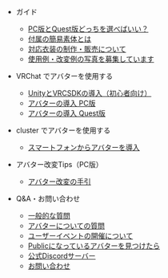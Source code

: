 - ガイド

  - [PC版とQuest版どっちを選べばいい？](platform_avatar.md)
  - [付属の簡易素体とは](exbody.md)
  - [対応衣装の制作・販売について](userclothes.md)
  - [使用例・改変例の写真を募集しています](userspict.md)

- VRChat でアバターを使用する

  - [UnityとVRCSDKの導入（初心者向け）](vrcsdk.md)
  - [アバターの導入 PC版](setup_pc.md)
  - [アバターの導入 Quest版](setup_quest.md)

- cluster でアバターを使用する

  - [スマートフォンからアバターを導入](setup_cluster.md)

- アバター改変Tips（PC版）

  - [アバター改変の手引](tips/)

- Q&A・お問い合わせ

  - [一般的な質問](qa/general.md)
  - [アバターについての質問](qa/avatar.md)
  - [ユーザーイベントの開催について](userevent.md)
  - [Publicになっているアバターを見つけたら](report.md)
  - [公式Discordサーバー](contact.md?id=公式discordサーバー)
  - [お問い合わせ](contact.md?id=お問い合わせ)
